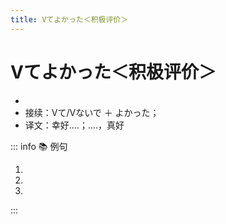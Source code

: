 ```yaml
---
title: Vてよかった＜积极评价＞
---
```


# Vてよかった＜积极评价＞

* <grammer-content sentence="意义：表示对`已经发生（或没有发生）`的事情的`积极评价`；" />
* 接续：Vて/Vないで ＋ よかった；
* 译文：幸好....；....，真好

::: info :books: 例句

1. <grammer-content id='2-01-12-0' sentence='[春節/しゅんせつ]を**[体験/たいけん]できてよかった**。' trans='能体验春节真是太好了。' />
2. <grammer-content id='2-01-12-1' sentence='とてもいい[映画/えいが]で、**[見/み]てよかった**と[思う/おもう]。' trans='非常好的电影，看完觉得很好。' />
3. <grammer-content id='2-01-12-2' sentence='この[本/ほん]を**[捨て/すて]ないでよかった**。' trans='幸好我没把这本书扔了。' />

:::
